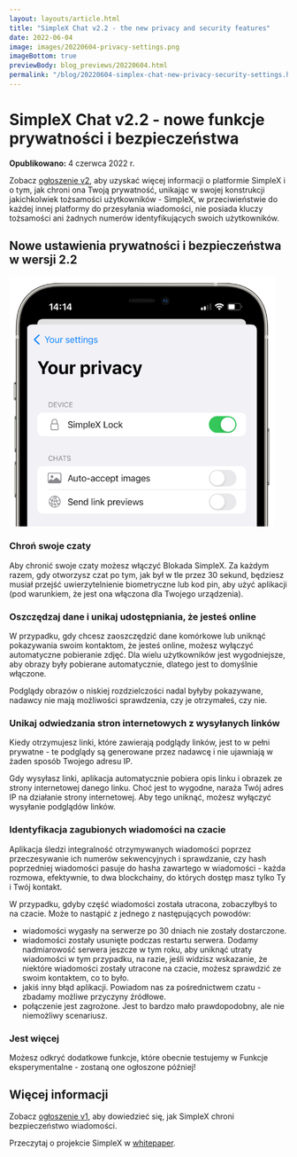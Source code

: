 ```yaml
---
layout: layouts/article.html
title: "SimpleX Chat v2.2 - the new privacy and security features"
date: 2022-06-04
image: images/20220604-privacy-settings.png
imageBottom: true
previewBody: blog_previews/20220604.html
permalink: "/blog/20220604-simplex-chat-new-privacy-security-settings.html"
---
```


# SimpleX Chat v2.2 - nowe funkcje prywatności i bezpieczeństwa

**Opublikowano:** 4 czerwca 2022 r.

Zobacz [ogłoszenie v2](https://github.com/simplex-chat/simplex-chat/blob/stable/docs/lang/pl/blog/20220511-simplex-chat-v2-images-files.md), aby uzyskać więcej informacji o platformie SimpleX i o tym, jak chroni ona Twoją prywatność, unikając w swojej konstrukcji jakichkolwiek tożsamości użytkowników - SimpleX, w przeciwieństwie do każdej innej platformy do przesyłania wiadomości, nie posiada kluczy tożsamości ani żadnych numerów identyfikujących swoich użytkowników.

## Nowe ustawienia prywatności i bezpieczeństwa w wersji 2.2

<img src="https://github.com/simplex-chat/simplex-chat/blob/stable/blog/images/20220604-privacy-settings.png" width="480">

### Chroń swoje czaty

Aby chronić swoje czaty możesz włączyć Blokada SimpleX. Za każdym razem, gdy otworzysz czat po tym, jak był w tle przez 30 sekund, będziesz musiał przejść uwierzytelnienie biometryczne lub kod pin, aby użyć aplikacji (pod warunkiem, że jest ona włączona dla Twojego urządzenia).

### Oszczędzaj dane i unikaj udostępniania, że jesteś online

W przypadku, gdy chcesz zaoszczędzić dane komórkowe lub uniknąć pokazywania swoim kontaktom, że jesteś online, możesz wyłączyć automatyczne pobieranie zdjęć. Dla wielu użytkowników jest wygodniejsze, aby obrazy były pobierane automatycznie, dlatego jest to domyślnie włączone.

Podglądy obrazów o niskiej rozdzielczości nadal byłyby pokazywane, nadawcy nie mają możliwości sprawdzenia, czy je otrzymałeś, czy nie.

### Unikaj odwiedzania stron internetowych z wysyłanych linków

Kiedy otrzymujesz linki, które zawierają podglądy linków, jest to w pełni prywatne - te podglądy są generowane przez nadawcę i nie ujawniają w żaden sposób Twojego adresu IP.

Gdy wysyłasz linki, aplikacja automatycznie pobiera opis linku i obrazek ze strony internetowej danego linku. Choć jest to wygodne, naraża Twój adres IP na działanie strony internetowej. Aby tego uniknąć, możesz wyłączyć wysyłanie podglądów linków.

### Identyfikacja zagubionych wiadomości na czacie

Aplikacja śledzi integralność otrzymywanych wiadomości poprzez przeczesywanie ich numerów sekwencyjnych i sprawdzanie, czy hash poprzedniej wiadomości pasuje do hasha zawartego w wiadomości - każda rozmowa, efektywnie, to dwa blockchainy, do których dostęp masz tylko Ty i Twój kontakt.

W przypadku, gdyby część wiadomości została utracona, zobaczyłbyś to na czacie. Może to nastąpić z jednego z następujących powodów:

- wiadomości wygasły na serwerze po 30 dniach nie zostały dostarczone.
- wiadomości zostały usunięte podczas restartu serwera. Dodamy nadmiarowość serwera jeszcze w tym roku, aby uniknąć utraty wiadomości w tym przypadku, na razie, jeśli widzisz wskazanie, że niektóre wiadomości zostały utracone na czacie, możesz sprawdzić ze swoim kontaktem, co to było.
- jakiś inny błąd aplikacji. Powiadom nas za pośrednictwem czatu - zbadamy możliwe przyczyny źródłowe.
- połączenie jest zagrożone. Jest to bardzo mało prawdopodobny, ale nie niemożliwy scenariusz.

### Jest więcej

Możesz odkryć dodatkowe funkcje, które obecnie testujemy w Funkcje eksperymentalne - zostaną one ogłoszone później!

## Więcej informacji

Zobacz [ogłoszenie v1](https://github.com/simplex-chat/simplex-chat/blob/stable/docs/lang/pl/blog/20220112-simplex-chat-v1-released.md), aby dowiedzieć się, jak SimpleX chroni bezpieczeństwo wiadomości.

Przeczytaj o projekcie SimpleX w [whitepaper](https://github.com/simplex-chat/simplexmq/blob/master/protocol/overview-tjr.md).
